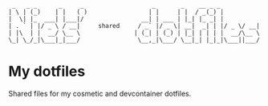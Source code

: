 ```
 _   _ _      _     _                   _       _    __ _ _
| \ | (_)    | |   ( )                 | |     | |  / _(_) |
|  \| |_  ___| |___|/                __| | ___ | |_| |_ _| |
| . ` | |/ _ \ / __|     shared     / _` |/ _ \| __|  _| | |/ _ \/ __|
| |\  | |  __/ \__ \               | (_| | (_) | |_| | | | |  __/\__ \
\_| \_/_|\___|_|___/                \__,_|\___/ \__|_| |_|_|\___||___/
```
# My dotfiles
Shared files for my cosmetic and devcontainer dotfiles. 
